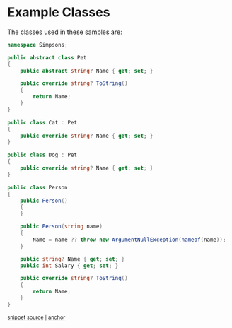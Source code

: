 # Example Classes

The classes used in these samples are:

<!-- snippet: DocumentationExamples/ExampleClasses.cs -->
<a id='snippet-DocumentationExamples/ExampleClasses.cs'></a>
```cs
namespace Simpsons;

public abstract class Pet
{
    public abstract string? Name { get; set; }

    public override string? ToString()
    {
        return Name;
    }
}

public class Cat : Pet
{
    public override string? Name { get; set; }
}

public class Dog : Pet
{
    public override string? Name { get; set; }
}

public class Person
{
    public Person()
    {
    }

    public Person(string name)
    {
        Name = name ?? throw new ArgumentNullException(nameof(name));
    }

    public string? Name { get; set; }
    public int Salary { get; set; }

    public override string? ToString()
    {
        return Name;
    }
}
```
<sup><a href='/src/DocumentationExamples/ExampleClasses.cs#L1-L41' title='Snippet source file'>snippet source</a> | <a href='#snippet-DocumentationExamples/ExampleClasses.cs' title='Start of snippet'>anchor</a></sup>
<!-- endSnippet -->
